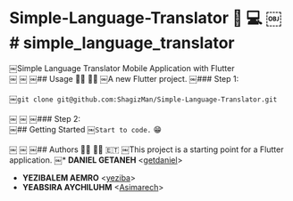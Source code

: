 # Simple-Language-Translator :repeat: :computer:		￼# simple_language_translator
￼Simple Language Translator Mobile Application with Flutter		
￼
￼
￼## Usage :running_man: :running_woman:		￼A new Flutter project.
￼### Step 1: <br>		
￼`git clone git@github.com:ShagizMan/Simple-Language-Translator.git` <br>		
￼
￼
￼### Step 2: <br>		￼## Getting Started
￼`Start to code.` :grin:<br>		
￼
￼
￼## Authors :man_technologist: :woman_technologist: :ethiopia:		￼This project is a starting point for a Flutter application.
￼* **DANIEL GETANEH** <[getdaniel](https://www.github.com/getdaniel)>
 * **YEZIBALEM AEMRO** <[yeziba](https://www.github.com/yeziba)>
 * **YEABSIRA AYCHILUHM** <[Asimarech](https://www.github.com/Asimarech)>
